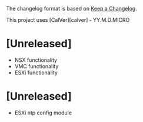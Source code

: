 The changelog format is based on [Keep a Changelog](https://keepachangelog.com/en/1.0.0/).

This project uses [CalVer][calver] - YY.M.D.MICRO

# [Unreleased]

- NSX functionality
- VMC functionality
- ESXi functionality

# [Unreleased]

- ESXi ntp config module
